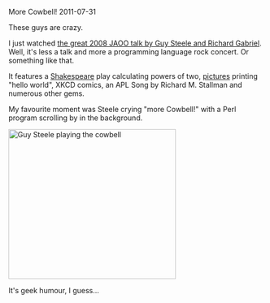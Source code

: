 More Cowbell!
2011-07-31

These guys are crazy.

I just watched <a href="http://blip.tv/goto-video/50-in-50-by-richard-p-gabriel-and-guy-l-steele-1479808">the great 2008 JAOO talk by Guy Steele and Richard Gabriel</a>. Well, it's less a talk and more a programming language rock concert. Or something like that.

It features a <a href="http://en.wikipedia.org/wiki/Shakespeare_%28programming_language%29">Shakespeare</a> play calculating powers of two, <a href="http://en.wikipedia.org/wiki/Piet_%28programming_language%29">pictures</a> printing "hello world", XKCD comics, an APL Song by Richard M. Stallman and numerous other gems.

My favourite moment was Steele crying "more Cowbell!" with a Perl program scrolling by in the background.

<a href="http://blog.r-wos.org/wp-content/uploads/2011/07/screenshot.png"><img class="aligncenter size-full wp-image-457" title="Guy Steele playing the cowbell" src="http://blog.r-wos.org/wp-content/uploads/2011/07/screenshot.png" alt="Guy Steele playing the cowbell" width="329" height="295" /></a>

It's geek humour, I guess...